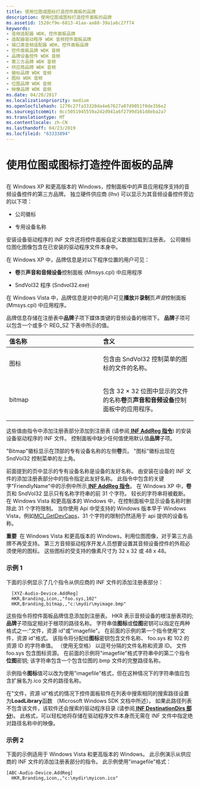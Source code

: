 ```yaml
---
title: 使用位图或图标打造控件面板的品牌
description: 使用位图或图标打造控件面板的品牌
ms.assetid: 1520cf9e-6813-41aa-aa88-39a1a6c27f74
keywords:
- 音频适配器 WDK，控件面板品牌
- 适配器驱动程序 WDK 音频控件面板品牌
- 端口类音频适配器 WDK，控件面板品牌
- 控件面板品牌 WDK 音频
- 品牌设备控件 WDK 音频
- 第三方品牌 WDK 音频
- 供应商品牌 WDK 音频
- 徽标品牌 WDK 音频
- 图标 WDK 音频
- 位图品牌 WDK 音频
- 映像品牌 WDK 音频
ms.date: 04/20/2017
ms.localizationpriority: medium
ms.openlocfilehash: 1270c27fa33320da4e67627a07d9051f0de356e2
ms.sourcegitcommit: 0cc5051945559a242d941a6f2799d161d8eba2a7
ms.translationtype: MT
ms.contentlocale: zh-CN
ms.lasthandoff: 04/23/2019
ms.locfileid: "63333894"
---
```

# <a name="branding-control-panel-with-bitmaps-or-icons"></a>使用位图或图标打造控件面板的品牌


## <span id="control_panel_branding_by_vendors"></span><span id="CONTROL_PANEL_BRANDING_BY_VENDORS"></span>


在 Windows XP 和更高版本的 Windows，控制面板中的声音应用程序支持的音频设备控件的第三方品牌。 独立硬件供应商 (Ihv) 可以显示为其音频设备控件旁边的以下项：

-   公司徽标

-   专用设备名称

安装设备驱动程序的 INF 文件还将控件面板自定义数据加载到注册表。 公司徽标位图化图像包含在已安装的驱动程序文件本身中。

在 Windows XP 中，品牌信息是对以下程序位置的用户可见：

-   **卷**页**声音和音频设备**控制面板 (Mmsys.cpl) 中应用程序

-   SndVol32 程序 (Sndvol32.exe)

在 Windows Vista 中，品牌信息是对中的用户可见**播放**并**录制**页*声音*控制面板 (Mmsys.cpl) 中应用程序。

品牌信息存储在注册表中**品牌**子项下媒体类键的音频设备的根项下。 **品牌**子项可以包含一个或多个 REG\_SZ 下表中所示的值。

<table>
<colgroup>
<col width="50%" />
<col width="50%" />
</colgroup>
<thead>
<tr class="header">
<th align="left">值名称</th>
<th align="left">含义</th>
</tr>
</thead>
<tbody>
<tr class="odd">
<td align="left"><p>图标</p></td>
<td align="left"><p>包含由 SndVol32 控制菜单的图标的文件的名称。</p></td>
</tr>
<tr class="even">
<td align="left"><p>bitmap</p></td>
<td align="left"><p>包含 32 × 32 位图中显示的文件的名称<strong>卷</strong>页<strong>声音和音频设备</strong>控制面板中的应用程序。</p></td>
</tr>
</tbody>
</table>

 

这些值由指令中添加注册表部分添加到注册表 (请参阅[ **INF AddReg 指令**](https://msdn.microsoft.com/library/windows/hardware/ff546320)) 的安装设备驱动程序的 INF 文件。 控制面板中缺少任何值使用默认值**品牌**子项。

"Bitmap"徽标显示在顶部的专有设备名称的左侧**卷**页。 "图标"徽标出现在 SndVol32 控制菜单的左上角。

前面提到的页中显示的专有设备名称是设备的友好名称。 由安装在设备的 INF 文件的添加注册表部分中的指令指定此友好名称。 此指令中包含的关键字"FriendlyName"中的示例中所示[ **INF AddReg 指令**](https://msdn.microsoft.com/library/windows/hardware/ff546320)。 在 Windows XP 中，**卷**页和 SndVol32 显示只有名称字符串的前 31 个字符。 较长的字符串将被截断。 在 Windows Vista 和更高版本的 Windows 中，在控制面板中显示设备名称时删除此 31 个字符限制。 当你使用 Api 中受支持的 Windows 版本早于 Windows Vista，例如[MCI\_GetDevCaps](https://go.microsoft.com/fwlink/p/?linkid=149692)，31 个字符的限制仍然适用于 api 提供的设备名称。

**重要**  在 Windows Vista 和更高版本的 Windows，利用位图图像，对于第三方品牌不再受支持。 第三方音频驱动程序开发人员想要设置其音频设备控件的外观必须使用的图标。 这些图标的受支持的像素尺寸为 32 x 32 或 48 x 48。

 

### <a name="span-idexample1spanspan-idexample1spanspan-idexample1spanexample-1"></a><span id="Example_1"></span><span id="example_1"></span><span id="EXAMPLE_1"></span>示例 1

下面的示例显示了几个指令从供应商的 INF 文件的添加注册表部分：

```inf
  [XYZ-Audio-Device.AddReg]
  HKR,Branding,icon,,"foo.sys,102"
  HKR,Branding,bitmap,,"c:\mydir\myimage.bmp"
```

这些指令将控件面板品牌信息添加到注册表。 HKR 表示音频设备的根注册表项的;**品牌**子项指定相对于根项的路径名称。 字符串值**图标**或**位图**密钥可以指定在两种格式之一:"文件，资源 id"或"imagefile"。 在前面的示例的第一个指令使用"文件，资源 id"格式。 该指令将分配给**图标**密钥包含文件名称、 foo.sys 和 102 的资源 ID 的字符串值。 （使用无空格） 以逗号分隔的文件名称和资源 ID。 文件 foo.sys 包含图标资源。 在前面的示例将"imagefile"格式字符串中的第二个指令**位图**密钥; 该字符串包含一个包含位图的.bmp 文件的完整路径名称。

示例指令**图标**值可以改为使用"imagefile"格式，但在这种情况下的字符串值应包含扩展名为.ico 文件的路径名称。

在"文件，资源 id"格式的情况下控件面板软件在列表中搜索相同的搜索路径设置为**LoadLibrary**函数 （Microsoft Windows SDK 文档中所述）。 如果此路径列表不包含该文件，该软件还会搜索的驱动程序目录 (请参阅[ **INF DestinationDirs 部分**](https://msdn.microsoft.com/library/windows/hardware/ff547383))。 此格式，可以轻松地将存储在驱动程序文件本身而无需在 INF 文件中指定绝对路径名称中的映像。

### <a name="span-idexample2spanspan-idexample2span-example-2"></a><span id="example_2"></span><span id="EXAMPLE_2"></span> 示例 2

下面的示例适用于 Windows Vista 和更高版本的 Windows。 此示例演示从供应商的 INF 文件的添加注册表部分的指令。 此示例使用"imagefile"格式：

```inf
[ABC-Audio-Device.AddReg]
  HKR,Branding,icon,,"c:\mydir\myicon.ico"
```

 

 




